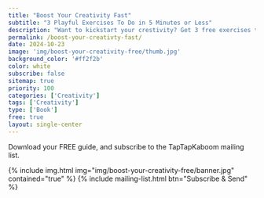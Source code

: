 ```yaml
---
title: "Boost Your Creativity Fast"
subtitle: "3 Playful Exercises To Do in 5 Minutes or Less"
description: "Want to kickstart your crestivity? Get 3 free exercises to boost your creativity fast!"
permalink: /boost-your-creativty-fast/
date: 2024-10-23
image: 'img/boost-your-creativity-free/thumb.jpg'
background_color: '#ff2f2b'
color: white
subscribe: false
sitemap: true
priority: 100
categories: ['Creativity']
tags: ['Creativity']
type: ['Book']
free: true
layout: single-center
---
```


Download your FREE guide, and subscribe to the TapTapKaboom mailing list.

{% include img.html img="img/boost-your-creativity-free/banner.jpg" contained="true" %}
{% include mailing-list.html btn="Subscribe &amp; Send" %}
